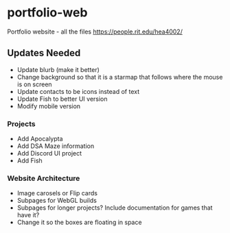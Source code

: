# portfolio-web
Portfolio website - all the files
https://people.rit.edu/hea4002/

 ## Updates Needed
- Update blurb (make it better)
- Change background so that it is a starmap that follows where the mouse is on screen
- Update contacts to be icons instead of text
- Update Fish to better UI version
- Modify mobile version

 ### Projects
 - Add Apocalypta
 - Add DSA Maze information
 - Add Discord UI project
 - Add Fish

 ### Website Architecture
 - Image carosels or Flip cards
 - Subpages for WebGL builds
 - Subpages for longer projects? Include documentation for games that have it?
 - Change it so the boxes are floating in space

